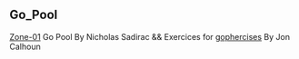 
## Go_Pool
[Zone-01](https://01-edu.org/nicolas) Go Pool By Nicholas Sadirac && Exercices for [gophercises](https://gophercises.com/) By Jon Calhoun
